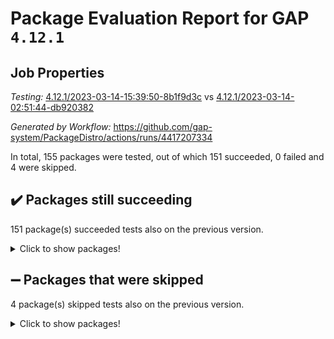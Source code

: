 # Package Evaluation Report for GAP `4.12.1`

## Job Properties

*Testing:* [4.12.1/2023-03-14-15:39:50-8b1f9d3c](https://github.com/gap-system/PackageDistro/blob/data/reports/4.12.1/2023-03-14-15:39:50-8b1f9d3c) vs [4.12.1/2023-03-14-02:51:44-db920382](https://github.com/gap-system/PackageDistro/blob/data/reports/4.12.1/2023-03-14-02:51:44-db920382)

*Generated by Workflow:* https://github.com/gap-system/PackageDistro/actions/runs/4417207334

In total, 155 packages were tested, out of which 151 succeeded, 0 failed and 4 were skipped.

## :heavy_check_mark: Packages still succeeding

151 package(s) succeeded tests also on the previous version.
<details><summary>Click to show packages!</summary>

- 4ti2interface 2023.02-04 [(success)](https://github.com/gap-system/PackageDistro/actions/runs/4417207334/jobs/7742904643)
- ace 5.6.2 [(success)](https://github.com/gap-system/PackageDistro/actions/runs/4417207334/jobs/7742904918)
- aclib 1.3.2 [(success)](https://github.com/gap-system/PackageDistro/actions/runs/4417207334/jobs/7742905169)
- agt 0.3.1 [(success)](https://github.com/gap-system/PackageDistro/actions/runs/4417207334/jobs/7742905380)
- alnuth 3.2.1 [(success)](https://github.com/gap-system/PackageDistro/actions/runs/4417207334/jobs/7742905592)
- anupq 3.3.0 [(success)](https://github.com/gap-system/PackageDistro/actions/runs/4417207334/jobs/7742905898)
- atlasrep 2.1.6 [(success)](https://github.com/gap-system/PackageDistro/actions/runs/4417207334/jobs/7742906198)
- autodoc 2022.10.20 [(success)](https://github.com/gap-system/PackageDistro/actions/runs/4417207334/jobs/7742906539)
- automata 1.15 [(success)](https://github.com/gap-system/PackageDistro/actions/runs/4417207334/jobs/7742906881)
- automgrp 1.3.2 [(success)](https://github.com/gap-system/PackageDistro/actions/runs/4417207334/jobs/7742907225)
- autpgrp 1.11 [(success)](https://github.com/gap-system/PackageDistro/actions/runs/4417207334/jobs/7742907522)
- cap 2023.03-03 [(success)](https://github.com/gap-system/PackageDistro/actions/runs/4417207334/jobs/7742907768)
- caratinterface 2.3.4 [(success)](https://github.com/gap-system/PackageDistro/actions/runs/4417207334/jobs/7742908083)
- cddinterface 2022.11.01 [(success)](https://github.com/gap-system/PackageDistro/actions/runs/4417207334/jobs/7742908339)
- circle 1.6.6 [(success)](https://github.com/gap-system/PackageDistro/actions/runs/4417207334/jobs/7742908558)
- classicpres 1.22 [(success)](https://github.com/gap-system/PackageDistro/actions/runs/4417207334/jobs/7742908846)
- cohomolo 1.6.11 [(success)](https://github.com/gap-system/PackageDistro/actions/runs/4417207334/jobs/7742909122)
- congruence 1.2.5 [(success)](https://github.com/gap-system/PackageDistro/actions/runs/4417207334/jobs/7742909457)
- corelg 1.56 [(success)](https://github.com/gap-system/PackageDistro/actions/runs/4417207334/jobs/7742909750)
- crime 1.6 [(success)](https://github.com/gap-system/PackageDistro/actions/runs/4417207334/jobs/7742910067)
- crisp 1.4.6 [(success)](https://github.com/gap-system/PackageDistro/actions/runs/4417207334/jobs/7742910447)
- crypting 0.10.4 [(success)](https://github.com/gap-system/PackageDistro/actions/runs/4417207334/jobs/7742910790)
- cryst 4.1.25 [(success)](https://github.com/gap-system/PackageDistro/actions/runs/4417207334/jobs/7742911062)
- crystcat 1.1.10 [(success)](https://github.com/gap-system/PackageDistro/actions/runs/4417207334/jobs/7742911433)
- ctbllib 1.3.5 [(success)](https://github.com/gap-system/PackageDistro/actions/runs/4417207334/jobs/7742911710)
- cubefree 1.19 [(success)](https://github.com/gap-system/PackageDistro/actions/runs/4417207334/jobs/7742911994)
- curlinterface 2.3.1 [(success)](https://github.com/gap-system/PackageDistro/actions/runs/4417207334/jobs/7742912241)
- cvec 2.7.6 [(success)](https://github.com/gap-system/PackageDistro/actions/runs/4417207334/jobs/7742912496)
- datastructures 0.3.0 [(success)](https://github.com/gap-system/PackageDistro/actions/runs/4417207334/jobs/7742912751)
- deepthought 1.0.6 [(success)](https://github.com/gap-system/PackageDistro/actions/runs/4417207334/jobs/7742913077)
- design 1.8 [(success)](https://github.com/gap-system/PackageDistro/actions/runs/4417207334/jobs/7742913328)
- difsets 2.3.1 [(success)](https://github.com/gap-system/PackageDistro/actions/runs/4417207334/jobs/7742913543)
- digraphs 1.6.1 [(success)](https://github.com/gap-system/PackageDistro/actions/runs/4417207334/jobs/7742913858)
- edim 1.3.6 [(success)](https://github.com/gap-system/PackageDistro/actions/runs/4417207334/jobs/7742914165)
- example 4.3.4 [(success)](https://github.com/gap-system/PackageDistro/actions/runs/4417207334/jobs/7742914434)
- examplesforhomalg 2023.02-04 [(success)](https://github.com/gap-system/PackageDistro/actions/runs/4417207334/jobs/7742914762)
- factint 1.6.3 [(success)](https://github.com/gap-system/PackageDistro/actions/runs/4417207334/jobs/7742915007)
- ferret 1.0.9 [(success)](https://github.com/gap-system/PackageDistro/actions/runs/4417207334/jobs/7742915294)
- fga 1.4.0 [(success)](https://github.com/gap-system/PackageDistro/actions/runs/4417207334/jobs/7742915524)
- fining 1.5.5 [(success)](https://github.com/gap-system/PackageDistro/actions/runs/4417207334/jobs/7742915989)
- float 1.0.3 [(success)](https://github.com/gap-system/PackageDistro/actions/runs/4417207334/jobs/7742916267)
- format 1.4.3 [(success)](https://github.com/gap-system/PackageDistro/actions/runs/4417207334/jobs/7742916594)
- forms 1.2.9 [(success)](https://github.com/gap-system/PackageDistro/actions/runs/4417207334/jobs/7742916948)
- fplsa 1.2.6 [(success)](https://github.com/gap-system/PackageDistro/actions/runs/4417207334/jobs/7742917251)
- fr 2.4.12 [(success)](https://github.com/gap-system/PackageDistro/actions/runs/4417207334/jobs/7742917752)
- francy 1.2.5 [(success)](https://github.com/gap-system/PackageDistro/actions/runs/4417207334/jobs/7742918016)
- fwtree 1.3 [(success)](https://github.com/gap-system/PackageDistro/actions/runs/4417207334/jobs/7742918278)
- gapdoc 1.6.6 [(success)](https://github.com/gap-system/PackageDistro/actions/runs/4417207334/jobs/7742918548)
- gauss 2023.02-04 [(success)](https://github.com/gap-system/PackageDistro/actions/runs/4417207334/jobs/7742918796)
- gaussforhomalg 2023.02-04 [(success)](https://github.com/gap-system/PackageDistro/actions/runs/4417207334/jobs/7742919068)
- gbnp 1.0.5 [(success)](https://github.com/gap-system/PackageDistro/actions/runs/4417207334/jobs/7742919285)
- generalizedmorphismsforcap 2023.02-01 [(success)](https://github.com/gap-system/PackageDistro/actions/runs/4417207334/jobs/7742919489)
- genss 1.6.8 [(success)](https://github.com/gap-system/PackageDistro/actions/runs/4417207334/jobs/7742919729)
- gradedmodules 2023.02-04 [(success)](https://github.com/gap-system/PackageDistro/actions/runs/4417207334/jobs/7742919967)
- gradedringforhomalg 2023.02-04 [(success)](https://github.com/gap-system/PackageDistro/actions/runs/4417207334/jobs/7742920192)
- grape 4.9.0 [(success)](https://github.com/gap-system/PackageDistro/actions/runs/4417207334/jobs/7742920367)
- groupoids 1.73 [(success)](https://github.com/gap-system/PackageDistro/actions/runs/4417207334/jobs/7742920549)
- grpconst 2.6.4 [(success)](https://github.com/gap-system/PackageDistro/actions/runs/4417207334/jobs/7742920756)
- guarana 0.96.3 [(success)](https://github.com/gap-system/PackageDistro/actions/runs/4417207334/jobs/7742921005)
- guava 3.18 [(success)](https://github.com/gap-system/PackageDistro/actions/runs/4417207334/jobs/7742921329)
- hap 1.53 [(success)](https://github.com/gap-system/PackageDistro/actions/runs/4417207334/jobs/7742921623)
- hapcryst 0.1.15 [(success)](https://github.com/gap-system/PackageDistro/actions/runs/4417207334/jobs/7742921975)
- hecke 1.5.3 [(success)](https://github.com/gap-system/PackageDistro/actions/runs/4417207334/jobs/7742922216)
- help 3.5 [(success)](https://github.com/gap-system/PackageDistro/actions/runs/4417207334/jobs/7742922546)
- homalg 2023.02-05 [(success)](https://github.com/gap-system/PackageDistro/actions/runs/4417207334/jobs/7742922876)
- homalgtocas 2023.02-04 [(success)](https://github.com/gap-system/PackageDistro/actions/runs/4417207334/jobs/7742923260)
- idrel 2.45 [(success)](https://github.com/gap-system/PackageDistro/actions/runs/4417207334/jobs/7742923506)
- images 1.3.1 [(success)](https://github.com/gap-system/PackageDistro/actions/runs/4417207334/jobs/7742923790)
- intpic 0.3.0 [(success)](https://github.com/gap-system/PackageDistro/actions/runs/4417207334/jobs/7742924027)
- io 4.8.1 [(success)](https://github.com/gap-system/PackageDistro/actions/runs/4417207334/jobs/7742924277)
- io_forhomalg 2023.02-04 [(success)](https://github.com/gap-system/PackageDistro/actions/runs/4417207334/jobs/7742924524)
- irredsol 1.4.4 [(success)](https://github.com/gap-system/PackageDistro/actions/runs/4417207334/jobs/7742924796)
- json 2.1.1 [(success)](https://github.com/gap-system/PackageDistro/actions/runs/4417207334/jobs/7742925070)
- jupyterkernel 1.5.0 [(success)](https://github.com/gap-system/PackageDistro/actions/runs/4417207334/jobs/7742925338)
- jupyterviz 1.5.6 [(success)](https://github.com/gap-system/PackageDistro/actions/runs/4417207334/jobs/7742925699)
- kan 1.35 [(success)](https://github.com/gap-system/PackageDistro/actions/runs/4417207334/jobs/7742925995)
- kbmag 1.5.11 [(success)](https://github.com/gap-system/PackageDistro/actions/runs/4417207334/jobs/7742926472)
- laguna 3.9.6 [(success)](https://github.com/gap-system/PackageDistro/actions/runs/4417207334/jobs/7742926836)
- liealgdb 2.2.1 [(success)](https://github.com/gap-system/PackageDistro/actions/runs/4417207334/jobs/7742927506)
- liepring 2.8 [(success)](https://github.com/gap-system/PackageDistro/actions/runs/4417207334/jobs/7742927994)
- liering 2.4.2 [(success)](https://github.com/gap-system/PackageDistro/actions/runs/4417207334/jobs/7742928382)
- linearalgebraforcap 2023.03-03 [(success)](https://github.com/gap-system/PackageDistro/actions/runs/4417207334/jobs/7742928708)
- localizeringforhomalg 2023.02-04 [(success)](https://github.com/gap-system/PackageDistro/actions/runs/4417207334/jobs/7742928950)
- loops 3.4.3 [(success)](https://github.com/gap-system/PackageDistro/actions/runs/4417207334/jobs/7742929179)
- lpres 1.0.3 [(success)](https://github.com/gap-system/PackageDistro/actions/runs/4417207334/jobs/7742929451)
- majoranaalgebras 1.5.1 [(success)](https://github.com/gap-system/PackageDistro/actions/runs/4417207334/jobs/7742929826)
- mapclass 1.4.6 [(success)](https://github.com/gap-system/PackageDistro/actions/runs/4417207334/jobs/7742930151)
- matgrp 0.70 [(success)](https://github.com/gap-system/PackageDistro/actions/runs/4417207334/jobs/7742930429)
- matricesforhomalg 2023.02-04 [(success)](https://github.com/gap-system/PackageDistro/actions/runs/4417207334/jobs/7742930679)
- modisom 2.5.4 [(success)](https://github.com/gap-system/PackageDistro/actions/runs/4417207334/jobs/7742930993)
- modulepresentationsforcap 2023.02-03 [(success)](https://github.com/gap-system/PackageDistro/actions/runs/4417207334/jobs/7742931269)
- modules 2023.02-04 [(success)](https://github.com/gap-system/PackageDistro/actions/runs/4417207334/jobs/7742931562)
- monoidalcategories 2023.02-05 [(success)](https://github.com/gap-system/PackageDistro/actions/runs/4417207334/jobs/7742931805)
- nconvex 2022.09-01 [(success)](https://github.com/gap-system/PackageDistro/actions/runs/4417207334/jobs/7742932053)
- nilmat 1.4.2 [(success)](https://github.com/gap-system/PackageDistro/actions/runs/4417207334/jobs/7742932292)
- nock 1.5 [(success)](https://github.com/gap-system/PackageDistro/actions/runs/4417207334/jobs/7742932578)
- normalizinterface 1.3.5 [(success)](https://github.com/gap-system/PackageDistro/actions/runs/4417207334/jobs/7742932994)
- nq 2.5.9 [(success)](https://github.com/gap-system/PackageDistro/actions/runs/4417207334/jobs/7742933424)
- numericalsgps 1.3.1 [(success)](https://github.com/gap-system/PackageDistro/actions/runs/4417207334/jobs/7742933804)
- openmath 11.5.3 [(success)](https://github.com/gap-system/PackageDistro/actions/runs/4417207334/jobs/7742934104)
- orb 4.9.0 [(success)](https://github.com/gap-system/PackageDistro/actions/runs/4417207334/jobs/7742934353)
- packagemanager 1.4.0 [(success)](https://github.com/gap-system/PackageDistro/actions/runs/4417207334/jobs/7742934664)
- patternclass 2.4.3 [(success)](https://github.com/gap-system/PackageDistro/actions/runs/4417207334/jobs/7742935130)
- permut 2.0.4 [(success)](https://github.com/gap-system/PackageDistro/actions/runs/4417207334/jobs/7742935444)
- polenta 1.3.10 [(success)](https://github.com/gap-system/PackageDistro/actions/runs/4417207334/jobs/7742935780)
- polymaking 0.8.6 [(success)](https://github.com/gap-system/PackageDistro/actions/runs/4417207334/jobs/7742936028)
- primgrp 3.4.4 [(success)](https://github.com/gap-system/PackageDistro/actions/runs/4417207334/jobs/7742936238)
- profiling 2.5.2 [(success)](https://github.com/gap-system/PackageDistro/actions/runs/4417207334/jobs/7742936511)
- qpa 1.34 [(success)](https://github.com/gap-system/PackageDistro/actions/runs/4417207334/jobs/7742936824)
- quagroup 1.8.3 [(success)](https://github.com/gap-system/PackageDistro/actions/runs/4417207334/jobs/7742937123)
- radiroot 2.9 [(success)](https://github.com/gap-system/PackageDistro/actions/runs/4417207334/jobs/7742937385)
- rcwa 4.7.1 [(success)](https://github.com/gap-system/PackageDistro/actions/runs/4417207334/jobs/7742937732)
- rds 1.8 [(success)](https://github.com/gap-system/PackageDistro/actions/runs/4417207334/jobs/7742937989)
- recog 1.4.2 [(success)](https://github.com/gap-system/PackageDistro/actions/runs/4417207334/jobs/7742938239)
- repndecomp 1.3.0 [(success)](https://github.com/gap-system/PackageDistro/actions/runs/4417207334/jobs/7742938526)
- repsn 3.1.0 [(success)](https://github.com/gap-system/PackageDistro/actions/runs/4417207334/jobs/7742938724)
- resclasses 4.7.3 [(success)](https://github.com/gap-system/PackageDistro/actions/runs/4417207334/jobs/7742938966)
- ringsforhomalg 2023.02-05 [(success)](https://github.com/gap-system/PackageDistro/actions/runs/4417207334/jobs/7742939281)
- sco 2023.02-04 [(success)](https://github.com/gap-system/PackageDistro/actions/runs/4417207334/jobs/7742939790)
- scscp 2.4.1 [(success)](https://github.com/gap-system/PackageDistro/actions/runs/4417207334/jobs/7742940028)
- semigroups 5.2.1 [(success)](https://github.com/gap-system/PackageDistro/actions/runs/4417207334/jobs/7742940313)
- sglppow 2.3 [(success)](https://github.com/gap-system/PackageDistro/actions/runs/4417207334/jobs/7742940631)
- sgpviz 0.999.5 [(success)](https://github.com/gap-system/PackageDistro/actions/runs/4417207334/jobs/7742940919)
- simpcomp 2.1.14 [(success)](https://github.com/gap-system/PackageDistro/actions/runs/4417207334/jobs/7742941222)
- singular 2023.02.09 [(success)](https://github.com/gap-system/PackageDistro/actions/runs/4417207334/jobs/7742941588)
- sl2reps 1.1 [(success)](https://github.com/gap-system/PackageDistro/actions/runs/4417207334/jobs/7742941877)
- sla 1.5.3 [(success)](https://github.com/gap-system/PackageDistro/actions/runs/4417207334/jobs/7742942159)
- smallgrp 1.5.2 [(success)](https://github.com/gap-system/PackageDistro/actions/runs/4417207334/jobs/7742942385)
- smallsemi 0.6.13 [(success)](https://github.com/gap-system/PackageDistro/actions/runs/4417207334/jobs/7742942701)
- sonata 2.9.6 [(success)](https://github.com/gap-system/PackageDistro/actions/runs/4417207334/jobs/7742942930)
- sophus 1.27 [(success)](https://github.com/gap-system/PackageDistro/actions/runs/4417207334/jobs/7742943182)
- spinsym 1.5.2 [(success)](https://github.com/gap-system/PackageDistro/actions/runs/4417207334/jobs/7742943436)
- standardff 0.9.4 [(success)](https://github.com/gap-system/PackageDistro/actions/runs/4417207334/jobs/7742943771)
- symbcompcc 1.3.2 [(success)](https://github.com/gap-system/PackageDistro/actions/runs/4417207334/jobs/7742944084)
- thelma 1.3 [(success)](https://github.com/gap-system/PackageDistro/actions/runs/4417207334/jobs/7742944313)
- tomlib 1.2.9 [(success)](https://github.com/gap-system/PackageDistro/actions/runs/4417207334/jobs/7742944535)
- toolsforhomalg 2023.02-06 [(success)](https://github.com/gap-system/PackageDistro/actions/runs/4417207334/jobs/7742944771)
- toric 1.9.5 [(success)](https://github.com/gap-system/PackageDistro/actions/runs/4417207334/jobs/7742945006)
- toricvarieties 2022.07.13 [(success)](https://github.com/gap-system/PackageDistro/actions/runs/4417207334/jobs/7742945387)
- transgrp 3.6.3 [(success)](https://github.com/gap-system/PackageDistro/actions/runs/4417207334/jobs/7742945701)
- ugaly 4.0.3 [(success)](https://github.com/gap-system/PackageDistro/actions/runs/4417207334/jobs/7742945992)
- unipot 1.5 [(success)](https://github.com/gap-system/PackageDistro/actions/runs/4417207334/jobs/7742946298)
- unitlib 4.2.0 [(success)](https://github.com/gap-system/PackageDistro/actions/runs/4417207334/jobs/7742946587)
- utils 0.82 [(success)](https://github.com/gap-system/PackageDistro/actions/runs/4417207334/jobs/7742946861)
- uuid 0.7 [(success)](https://github.com/gap-system/PackageDistro/actions/runs/4417207334/jobs/7742947212)
- walrus 0.9991 [(success)](https://github.com/gap-system/PackageDistro/actions/runs/4417207334/jobs/7742947500)
- wedderga 4.10.3 [(success)](https://github.com/gap-system/PackageDistro/actions/runs/4417207334/jobs/7742947754)
- xmod 2.91 [(success)](https://github.com/gap-system/PackageDistro/actions/runs/4417207334/jobs/7742948035)
- xmodalg 1.23 [(success)](https://github.com/gap-system/PackageDistro/actions/runs/4417207334/jobs/7742948300)
- yangbaxter 0.10.3 [(success)](https://github.com/gap-system/PackageDistro/actions/runs/4417207334/jobs/7742948750)
- zeromqinterface 0.14 [(success)](https://github.com/gap-system/PackageDistro/actions/runs/4417207334/jobs/7742949032)
</details>

## :heavy_minus_sign: Packages that were skipped

4 package(s) skipped tests also on the previous version.
<details><summary>Click to show packages!</summary>

- browse 1.8.21 [(skipped)](https://github.com/gap-system/PackageDistro/actions/runs/4417207334/jobs/7742583848)
- itc 1.5.1 [(skipped)](https://github.com/gap-system/PackageDistro/actions/runs/4417207334/jobs/7742583848)
- polycyclic 2.16 [(skipped)](https://github.com/gap-system/PackageDistro/actions/runs/4417207334/jobs/7742583848)
- xgap 4.31 [(skipped)](https://github.com/gap-system/PackageDistro/actions/runs/4417207334/jobs/7742583848)
</details>

